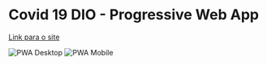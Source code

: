 # Covid 19 DIO - Progressive Web App

[Link para o site](https://covid19-dio-2022.netlify.app/)

<img src="capturas/pwa desktop.webp" alt="PWA Desktop">
<img src="capturas/pwa mobile.webp" alt="PWA Mobile">

